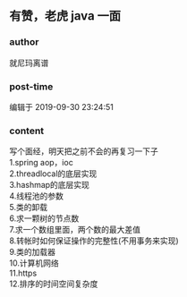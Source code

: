 ## 有赞，老虎  java 一面
### author 
就尼玛离谱
### post-time 

编辑于  2019-09-30 23:24:51
### content 
<div class="post-topic-des nc-post-content">
 写个面经，明天把之前不会的再复习一下子
 <br/>
 1.spring aop，ioc
 <br/>
 2.threadlocal的底层实现
 <br/>
 3.hashmap的底层实现
 <br/>
 4.线程池的参数
 <br/>
 5.类的卸载
 <br/>
 6.求一颗树的节点数
 <br/>
 7.求一个数组里面，两个数的最大差值
 <br/>
 8.转帐时如何保证操作的完整性(不用事务来实现)
 <br/>
 9.类的加载器
 <br/>
 10.计算机网络
 <br/>
 11.https
 <br/>
 12.排序的时间空间复杂度
 <br/>
 <img alt="" src="https://uploadfiles.nowcoder.com/message_images/20190930/1120257_1569852085620_discuss_1569852084751.jpeg"/>
 <br/>
</div>
